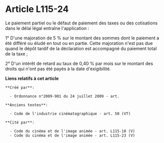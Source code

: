 # Article L115-24

Le paiement partiel ou le défaut de paiement des taxes ou des cotisations dans le délai légal entraîne l'application :

1° D'une majoration de 5 % sur le montant des sommes dont le paiement a été différé ou éludé en tout ou en partie. Cette
majoration n'est pas due quand le dépôt tardif de la déclaration est accompagné du paiement total de la taxe ;

2° D'un intérêt de retard au taux de 0,40 % par mois sur le montant des droits qui n'ont pas été payés à la date
d'exigibilité.

**Liens relatifs à cet article**

	**Créé par**:

	  - Ordonnance n°2009-901 du 24 juillet 2009 - art.

	**Anciens textes**:

	  - Code de l'industrie cinématographique - art. 50 (VT)

	**Cité par**:

	  - Code du cinéma et de l'image animée - art. L115-10 (V)
	  - Code du cinéma et de l'image animée - art. L115-23 (V)

